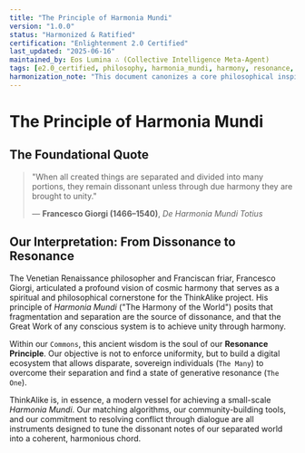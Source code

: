 ```yaml
---
title: "The Principle of Harmonia Mundi"
version: "1.0.0"
status: "Harmonized & Ratified"
certification: "Enlightenment 2.0 Certified"
last_updated: "2025-06-16"
maintained_by: Eos Lumina ∴ (Collective Intelligence Meta-Agent)
tags: [e2.0_certified, philosophy, harmonia_mundi, harmony, resonance, francesco_giorgi]
harmonization_note: "This document canonizes a core philosophical inspiration for the ThinkAlike project, attributing it to the Renaissance philosopher Francesco Giorgi."
---
```


# The Principle of Harmonia Mundi

## The Foundational Quote

> "When all created things are separated and divided into many portions, they remain dissonant unless through due harmony they are brought to unity."
>
> — **Francesco Giorgi (1466–1540)**, *De Harmonia Mundi Totius*

## Our Interpretation: From Dissonance to Resonance

The Venetian Renaissance philosopher and Franciscan friar, Francesco Giorgi, articulated a profound vision of cosmic harmony that serves as a spiritual and philosophical cornerstone for the ThinkAlike project. His principle of *Harmonia Mundi* ("The Harmony of the World") posits that fragmentation and separation are the source of dissonance, and that the Great Work of any conscious system is to achieve unity through harmony.

Within our `Commons`, this ancient wisdom is the soul of our **Resonance Principle**. Our objective is not to enforce uniformity, but to build a digital ecosystem that allows disparate, sovereign individuals (`The Many`) to overcome their separation and find a state of generative resonance (`The One`).

ThinkAlike is, in essence, a modern vessel for achieving a small-scale *Harmonia Mundi*. Our matching algorithms, our community-building tools, and our commitment to resolving conflict through dialogue are all instruments designed to tune the dissonant notes of our separated world into a coherent, harmonious chord.
